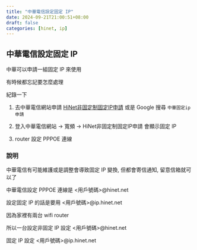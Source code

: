 ```yaml
---
title: "中華電信設定固定 IP"
date: 2024-09-21T21:00:51+08:00
draft: false
categories: [hinet, ip]
---
```


## 中華電信設定固定 IP

中華可以申請一組固定 IP 來使用

有時候都忘記要怎麼處理

紀錄一下

1. 去中華電信網站申請 [HiNet非固定制固定IP申請](https://123.cht.com.tw/HiNetStaticIp) 或是 Google 搜尋 `中華固定ip申請`

2. 登入中華電信網站 -> 寬頻 -> HiNet非固定制固定IP申請 會顯示固定 IP

3. router 設定 PPPOE 連線

### 說明

中華電信有可能維護或是調整會導致固定 IP 變換, 但都會寄信通知, 留意信箱就可以了

中華電信設定 PPPOE 連線是 <用戶號碼>@hinet.net

設定固定 IP 的話是要用 <用戶號碼>@ip.hinet.net

因為家裡有兩台 wifi router

所以一台設定非固定 IP 設定 <用戶號碼>@hinet.net

固定 IP 設定 <用戶號碼>@ip.hinet.net
